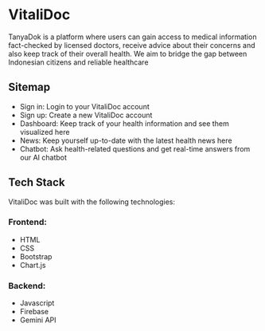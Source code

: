 # VitaliDoc
TanyaDok is a platform where users can gain access to medical information fact-checked by licensed doctors, receive advice about their concerns and also keep track of their overall health. We aim to bridge the gap between Indonesian citizens and reliable healthcare
## Sitemap
- Sign in: Login to your VitaliDoc account
- Sign up: Create a new VitaliDoc account
- Dashboard: Keep track of your health information and see them visualized here
- News: Keep yourself up-to-date with the latest health news here
- Chatbot: Ask health-related questions and get real-time answers from our AI chatbot
## Tech Stack
VitaliDoc was built with the following technologies:
### Frontend:
- HTML
- CSS
- Bootstrap
- Chart.js
### Backend:
- Javascript
- Firebase
- Gemini API
